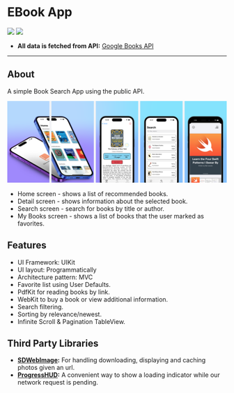 # EBook App

![](https://badgen.net/badge/iOS/16/blue) ![](https://badgen.net/badge/Swift/5.7/orange)

- **All data is fetched from API:** [Google Books API](https://developers.google.com/books) 
___

## About
A simple Book Search App using the public API.

<img src="./Screenshots/ScreenShot.png"/>

 - Home screen - shows a list of recommended books.
 - Detail screen - shows information about the selected book.
 - Search screen - search for books by title or author.
 - My Books screen - shows a list of books that the user marked as favorites. 

## Features
- UI Framework: UIKit
- UI layout: Programmatically
- Architecture pattern: MVC
- Favorite list using User Defaults.
- PdfKit for reading books by link.
- WebKit to buy a book or view additional information.
- Search filtering.
- Sorting by relevance/newest.
- Infinite Scroll & Pagination TableView.

## Third Party Libraries

- **[SDWebImage](https://github.com/SDWebImage/SDWebImage):** For handling downloading, displaying and caching photos given an url.
- **[ProgressHUD](https://github.com/relatedcode/ProgressHUD):** A convenient way to show a loading indicator while our network request is pending.
